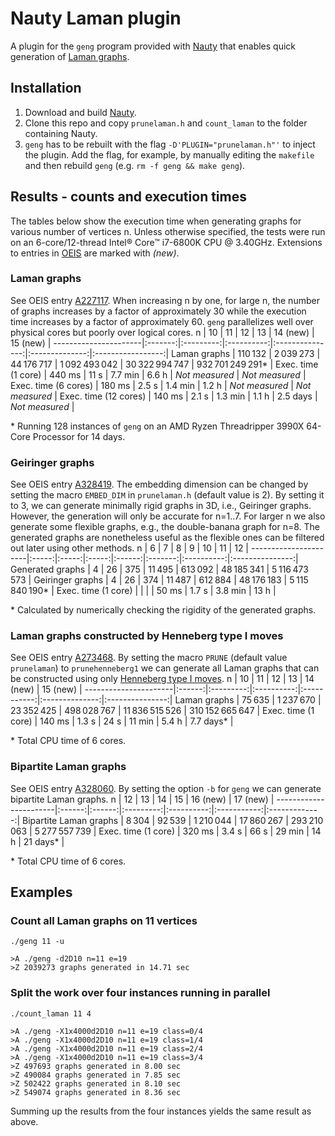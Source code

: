 # Nauty Laman plugin
A plugin for the `geng` program provided with [Nauty](http://pallini.di.uniroma1.it/) that enables quick generation of [Laman graphs](https://en.wikipedia.org/wiki/Laman_graph).


## Installation
1. Download and build [Nauty](http://pallini.di.uniroma1.it/).
2. Clone this repo and copy `prunelaman.h` and `count_laman` to the folder containing Nauty.
3. `geng` has to be rebuilt with the flag `-D'PLUGIN="prunelaman.h"'` to inject the plugin. Add the flag, for example, by manually editing the `makefile` and then rebuild `geng` (e.g. `rm -f geng && make geng`).


## Results - counts and execution times
The tables below show the execution time when generating graphs for various number of vertices n. Unless otherwise specified, the tests were run on an 6-core/12-thread Intel® Core™ i7-6800K CPU @ 3.40GHz. Extensions to entries in [OEIS](https://oeis.org/) are marked with *(new)*.


### Laman graphs
See OEIS entry [A227117](https://oeis.org/A227117). When increasing n by one, for large n, the number of graphs increases by a factor of approximately 30 while the execution time increases by a factor of approximately 60. `geng` parallelizes well over physical cores but poorly over logical cores.
n                     |    10   |     11    |     12     |        13       |    14 (new)    |      15 (new)     |
----------------------|:-------:|:---------:|:----------:|:---------------:|:--------------:|:-----------------:|
Laman graphs          | 110 132 | 2 039 273 | 44 176 717 |  1 092 493 042  | 30 322 994 747 | 932 701 249 291\* |
Exec. time (1 core)   |  440 ms |    11 s   |   7.7 min  |      6.6 h      | *Not measured* |   *Not measured*  |
Exec. time (6 cores)  |  180 ms |   2.5 s   |   1.4 min  |      1.2 h      | *Not measured* |   *Not measured*  |
Exec. time (12 cores) |  140 ms |   2.1 s   |   1.3 min  |      1.1 h      |    2.5 days    |   *Not measured*  |

\* Running 128 instances of `geng` on an AMD Ryzen Threadripper 3990X 64-Core Processor for 14 days.


### Geiringer graphs
See OEIS entry [A328419](https://oeis.org/A328419). The embedding dimension can be changed by setting the macro `EMBED_DIM` in `prunelaman.h` (default value is 2). By setting it to 3, we can generate minimally rigid graphs in 3D, i.e., Geiringer graphs. However, the generation will only be accurate for n=1..7. For larger n we also generate some flexible graphs, e.g., the double-banana graph for n=8. The generated graphs are nonetheless useful as the flexible ones can be filtered out later using other methods.
n                     |   6   |   7   |   8   |    9   |    10   |     11     |        12       |
----------------------|:-----:|:-----:|:-----:|:------:|:-------:|:----------:|:---------------:|
Generated graphs      |   4   |   26  |  375  | 11 495 | 613 092 | 48 185 341 |  5 116 473 573  |
Geiringer graphs      |   4   |   26  |  374  | 11 487 | 612 884 | 48 176 183 | 5 115 840 190\* |
Exec. time (1 core)   |       |       |       |  50 ms |  1.7 s  |   3.8 min  |       13 h      |

\* Calculated by numerically checking the rigidity of the generated graphs.


### Laman graphs constructed by Henneberg type I moves
See OEIS entry [A273468](https://oeis.org/A273468). By setting the macro `PRUNE` (default value `prunelaman`) to `prunehenneberg1` we can generate all Laman graphs that can be constructed using only [Henneberg type I moves](https://en.wikipedia.org/wiki/Laman_graph#Henneberg_construction).
n                     |   10   |     11    |     12     |      13     |    14 (new)    |     15 (new)    |
----------------------|:------:|:---------:|:----------:|:-----------:|:--------------:|:---------------:|
Laman graphs          | 75 635 | 1 237 670 | 23 352 425 | 498 028 767 | 11 836 515 526 | 310 152 665 647 |
Exec. time (1 core)   | 140 ms |   1.3 s   |    24 s    |    11 min   |      5.4 h     |    7.7 days\*   |

\* Total CPU time of 6 cores.


### Bipartite Laman graphs
See OEIS entry [A328060](https://oeis.org/A328060). By setting the option `-b` for `geng` we can generate bipartite Laman graphs.
n                      |   12   |   13   |     14    |     15     |   16 (new)  |    17 (new)   |
-----------------------|:------:|:------:|:---------:|:----------:|:-----------:|:-------------:|
Bipartite Laman graphs |  8 304 | 92 539 | 1 210 044 | 17 860 267 | 293 210 063 | 5 277 557 739 |
Exec. time (1 core)    | 320 ms |  3.4 s |    66 s   |   29 min   |     14 h    |   21 days\*   |

\* Total CPU time of 6 cores.


## Examples

### Count all Laman graphs on 11 vertices
```
./geng 11 -u
```
```
>A ./geng -d2D10 n=11 e=19
>Z 2039273 graphs generated in 14.71 sec
```

### Split the work over four instances running in parallel
```
./count_laman 11 4
```
```
>A ./geng -X1x4000d2D10 n=11 e=19 class=0/4
>A ./geng -X1x4000d2D10 n=11 e=19 class=1/4
>A ./geng -X1x4000d2D10 n=11 e=19 class=2/4
>A ./geng -X1x4000d2D10 n=11 e=19 class=3/4
>Z 497693 graphs generated in 8.00 sec
>Z 490084 graphs generated in 7.85 sec
>Z 502422 graphs generated in 8.10 sec
>Z 549074 graphs generated in 8.36 sec
```
Summing up the results from the four instances yields the same result as above.
